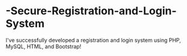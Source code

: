 # -Secure-Registration-and-Login-System
 I've successfully developed a registration and login system using PHP, MySQL, HTML, and Bootstrap!
